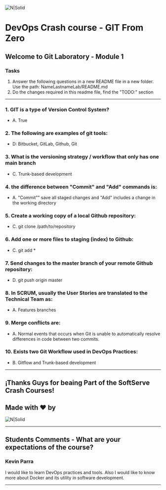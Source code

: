 ![N|Solid](https://media-exp2.licdn.com/dms/image/C4E0BAQEhqEYDn2-LkA/company-logo_100_100/0/1580391093627?e=1663200000&v=beta&t=EO7vueG3ailmZ1RfTbu4knkfQGiqf5LZa1RJ90nt5do)

# DevOps Crash course -​ GIT From Zero

## Welcome to Git Laboratory - Module 1

### Tasks

1. Answer the following questions in a new README file in a new folder. Use the path: NameLastnameLab/README.md
2. Do the changes required in this readme file, find the "TODO:" section

---

### 1. GIT is a type of Version Control System?

- A. True <br>

### 2. The following are examples of git tools:

- D: Bitbucket, GitLab, Github, Git <br>

### 3. What is the versioning strategy / workflow that only has one main branch

- C. Trunk-based development

### 4. the difference between "Commit" and "Add" commands is:

- A. "Commit"" save all staged changes and "Add" includes a change in the working directory

### 5. Create a working copy of a local Github repository:

- C. git clone /path/to/repository

### 6. Add one or more files to staging (index) to Github:

- C. git add \*

### 7. Send changes to the master branch of your remote Github repository:

- D. git push origin master

### 8. In SCRUM, usually the User Stories are translated to the Technical Team as:

- A. Features branches

### 9. Merge conflicts are:

- A. Normal events that occurs when Git is unable to automatically resolve differences in code between two commits.

### 10. Exists two Git Workflow used in DevOps Practices:

- B. Gitflow and Trunk-based development

---

## ¡Thanks Guys for beaing Part of the SoftServe Crash Courses!

## Made with ❤ by

![N|Solid](https://mms.businesswire.com/media/20211116006314/es/832960/4/SoftServe_Logo_2.jpg)

---

## Students Comments - What are your expectations of the course?

### Kevin Parra

I would like to learn DevOps practices and tools. Also I would like to know more about Docker and its utility in software development.

---
